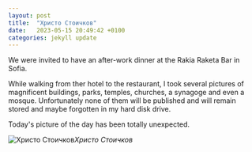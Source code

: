 ```yaml
---
layout: post
title:  "Христо Стоичков"
date:   2023-05-15 20:49:42 +0100
categories: jekyll update
---
```


We were invited to have an after-work dinner at the Rakia Raketa Bar in Sofia.   

While walking from ther hotel to the restaurant, I took several pictures of magnificent buildings, parks, temples, churches, a synagoge and even a mosque. Unfortunately none of them will be published and will remain stored and maybe forgotten in my hard disk drive.   

Today's picture of the day has been totally unexpected.   



![Христо Стоичков](https://lh3.googleusercontent.com/jHVTCD2lzvSUPnatgCFy-X97XHSjjujAGjbqiMq-LN4PLTe6Wji1FNJy8LyJPz47DQbxnCezbSwFNnV1mEya1xyFWb-Dt1iDxAQmu79YIP-FNqmDa8nk2-6DwE9f1w7DHTH4BA_1MQ=w2400)*Христо Стоичков*&nbsp;



[jekyll-docs]: https://jekyllrb.com/docs/home
[jekyll-gh]:   https://github.com/jekyll/jekyll
[jekyll-talk]: https://talk.jekyllrb.com/



